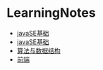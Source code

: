 # LearningNotes

* [javaSE基础](java/javaSE.md)
* [javaSE基础](java/javaSE.md)
* [算法与数据结构](Algorithm/Algorithm.md)
* [前端](front-end\front-end.md)

